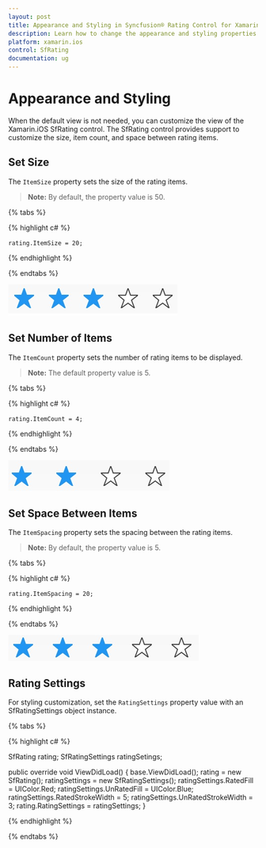 ```yaml
---
layout: post
title: Appearance and Styling in Syncfusion® Rating Control for Xamarin.iOS
description: Learn how to change the appearance and styling properties of Rating control for Xamarin.iOS platform with customization options
platform: xamarin.ios
control: SfRating
documentation: ug
---
```


# Appearance and Styling

When the default view is not needed, you can customize the view of the Xamarin.iOS SfRating control. The SfRating control provides support to customize the size, item count, and space between rating items.

## Set Size

The `ItemSize` property sets the size of the rating items. 

> **Note:** By default, the property value is 50.

{% tabs %}

{% highlight c# %}
	   
	rating.ItemSize = 20;

{% endhighlight %}

{% endtabs %}

![SfRating Layout Customization](images/layoutSize.jpg)
 
## Set Number of Items

The `ItemCount` property sets the number of rating items to be displayed. 

> **Note:** The default property value is 5.

{% tabs %}

{% highlight c# %}

	rating.ItemCount = 4;

{% endhighlight %}

{% endtabs %}

![Set Number of Rating Items](images/fourstar.jpg)

## Set Space Between Items

The `ItemSpacing` property sets the spacing between the rating items. 

> **Note:** By default, the property value is 5.

{% tabs %}

{% highlight c# %}

	rating.ItemSpacing = 20;

{% endhighlight %}

{% endtabs %}

![Space Between Rating Items](images/layoutSpace.jpg)

## Rating Settings

For styling customization, set the `RatingSettings` property value with an SfRatingSettings object instance.

{% tabs %}

{% highlight c# %}

SfRating rating;
SfRatingSettings ratingSetings;

public override void ViewDidLoad()
{
	base.ViewDidLoad();
	rating = new SfRating();
	ratingSettings = new SfRatingSettings();
	ratingSettings.RatedFill = UIColor.Red;
	ratingSettings.UnRatedFill = UIColor.Blue;
	ratingSettings.RatedStrokeWidth = 5;
	ratingSettings.UnRatedStrokeWidth = 3;
	rating.RatingSettings = ratingSettings;
}
			
{% endhighlight %}

{% endtabs %}